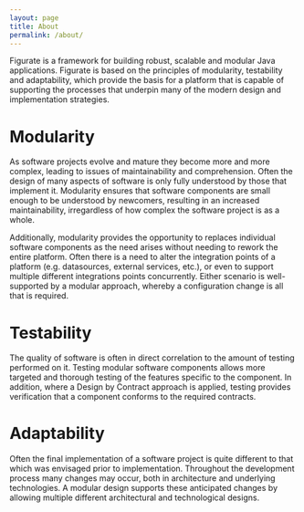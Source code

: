 ```yaml
---
layout: page
title: About
permalink: /about/
---
```


Figurate is a framework for building robust, scalable and modular Java applications. Figurate is based on the principles
of modularity, testability and adaptability, which provide the basis for a platform that is capable of supporting the
processes that underpin many of the modern design and implementation strategies.

# Modularity

As software projects evolve and mature they become more and more complex, leading to issues of maintainability and
comprehension. Often the design of many aspects of software is only fully understood by those that implement it.
Modularity ensures that software components are small enough to be understood by newcomers, resulting in an increased
maintainability, irregardless of how complex the software project is as a whole.

Additionally, modularity provides the opportunity to replaces individual software components as the need arises without
needing to rework the entire platform. Often there is a need to alter the integration points of a platform (e.g. datasources,
external services, etc.), or even to support multiple different integrations points concurrently. Either scenario is
well-supported by a modular approach, whereby a configuration change is all that is required.

# Testability

The quality of software is often in direct correlation to the amount of testing performed on it. Testing modular software
components allows more targeted and thorough testing of the features specific to the component. In addition, where a
Design by Contract approach is applied, testing provides verification that a component conforms to the required contracts.

# Adaptability

Often the final implementation of a software project is quite different to that which was envisaged prior to implementation.
Throughout the development process many changes may occur, both in architecture and underlying technologies. A modular
design supports these anticipated changes by allowing multiple different architectural and technological designs.
